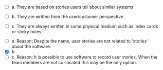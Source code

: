 <panel header="Q: Which of these are true about user stories?">
<question>

- [ ] a. They are based on stories users tell about similar systems
- [ ] b. They are written from the user/customer perspective
- [ ] c. They are always written in some physical medium such as index cards or sticky notes
 

<div slot="answer">

- [ ] a. Reason: Despite the name, user stories are not related to 'stories' about the software.
- [x] b. 
- [ ] c. Reason: It is possible to use software to record user stories. When the team members are not co-located this may be the only option.
 
</div>
</question>
</panel>
